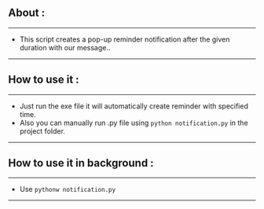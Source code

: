 ## About :

---

- This script creates a pop-up reminder notification after the given duration with our message..

---

## How to use it :

---

- Just run the exe file it will automatically create reminder with specified time.
- Also you can manually run .py file using `python notification.py` in the project folder.

---

## How to use it in background :

---

- Use `pythonw notification.py`

---